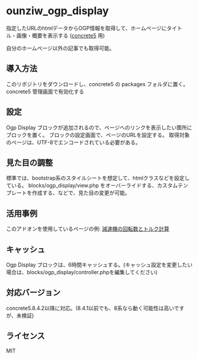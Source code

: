 # ounziw_ogp_display
指定したURLのhtmlデータからOGP情報を取得して、ホームページにタイトル・画像・概要を表示する  ([concrete5](https://www.concrete5.org/r/-/12635) 用)

自分のホームページ以外の記事でも取得可能。

## 導入方法
このリポジトリをダウンロードし、concrete5 の packages フォルダに置く。
concrete5 管理画面で有効化する

## 設定
Ogp Display ブロックが追加されるので、ページへのリンクを表示したい箇所にブロックを置く。
ブロックの設定画面で、ページのURLを設定する。
取得対象のページは、UTF-8でエンコードされている必要がある。

## 見た目の調整
標準では、bootstrap系のスタイルシートを想定して、htmlクラスなどを設定している。
blocks/ogp_display/view.php をオーバーライドする、カスタムテンプレートを作成する、などで、見た目の変更が可能。

## 活用事例
このアドオンを使用しているページの例: [減速機の回転数とトルク計算](https://calculator.jp/science/decelerator)

## キャッシュ
Ogp Display ブロックは、6時間キャッシュする。(キャッシュ設定を変更したい場合は、blocks/ogp_display/controller.phpを編集してください)

## 対応バージョン
concrete5.8.4.2以降に対応。(8.4.1以前でも、8系なら動く可能性は高いですが、未検証)

## ライセンス
MIT
